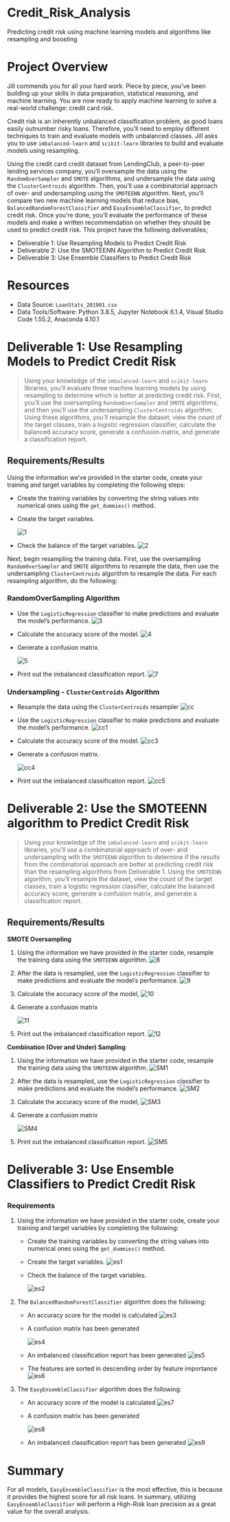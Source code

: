 # Credit_Risk_Analysis
Predicting credit risk using machine learning models and algorithms like resampling and boosting
# Project Overview 
Jill commends you for all your hard work. Piece by piece, you’ve been building up your skills in data preparation, statistical reasoning, and machine learning. You are now ready to apply machine learning to solve a real-world challenge: credit card risk.

Credit risk is an inherently unbalanced classification problem, as good loans easily outnumber risky loans. Therefore, you’ll need to employ different techniques to train and evaluate models with unbalanced classes. Jill asks you to use `imbalanced-learn` and `scikit-learn` libraries to build and evaluate models using resampling.

Using the credit card credit dataset from LendingClub, a peer-to-peer lending services company, you’ll oversample the data using the `RandomOverSampler` and `SMOTE` algorithms, and undersample the data using the `ClusterCentroids` algorithm. Then, you’ll use a combinatorial approach of over- and undersampling using the `SMOTEENN` algorithm. Next, you’ll compare two new machine learning models that reduce bias, `BalancedRandomForestClassifier` and `EasyEnsembleClassifier`, to predict credit risk. Once you’re done, you’ll evaluate the performance of these models and make a written recommendation on whether they should be used to predict credit risk. This project have the following deliverables;
* Deliverable 1: Use Resampling Models to Predict Credit Risk
* Deliverable 2: Use the SMOTEENN Algorithm to Predict Credit Risk
* Deliverable 3: Use Ensemble Classifiers to Predict Credit Risk
# Resources
* Data Source: `LoanStats_201901.csv`
* Data Tools/Software: Python 3.8.5, Jupyter Notebook 6.1.4, Visual Studio Code 1.55.2, Anaconda 4.10.1

# Deliverable 1: Use Resampling Models to Predict Credit Risk
> Using your knowledge of the `imbalanced-learn` and `scikit-learn` libraries, you’ll evaluate three machine learning models by using resampling to determine which is better at predicting credit risk. First, you’ll use the oversampling `RandomOverSampler` and `SMOTE` algorithms, and then you’ll use the undersampling `ClusterCentroids` algorithm. Using these algorithms, you’ll resample the dataset, view the count of the target classes, train a logistic regression classifier, calculate the balanced accuracy score, generate a confusion matrix, and generate a classification report.
## Requirements/Results
Using the information we’ve provided in the starter code, create your training and target variables by completing the following steps:
* Create the training variables by converting the string values into numerical ones using the `get_dummies()` method.
* Create the target variables.
 
   ![1](https://user-images.githubusercontent.com/76136277/115974711-885ef280-a52c-11eb-86c4-08c5bd61b470.PNG)

* Check the balance of the target variables.
![2](https://user-images.githubusercontent.com/76136277/115974718-99a7ff00-a52c-11eb-8a6f-3d2770bcf7ed.PNG)

Next, begin resampling the training data. First, use the oversampling `RandomOverSampler` and `SMOTE` algorithms to resample the data, then use the undersampling `ClusterCentroids` algorithm to resample the data. For each resampling algorithm, do the following:

### RandomOverSampling Algorithm
* Use the `LogisticRegression` classifier to make predictions and evaluate the model’s performance.
![3](https://user-images.githubusercontent.com/76136277/115974755-fdcac300-a52c-11eb-86bd-47e83dab1c82.PNG)

* Calculate the accuracy score of the model.
![4](https://user-images.githubusercontent.com/76136277/115974757-03280d80-a52d-11eb-90d2-f292dd99ab6c.PNG)

* Generate a confusion matrix.
 
  ![5](https://user-images.githubusercontent.com/76136277/115974761-08855800-a52d-11eb-8320-2c0aa49848b9.PNG)

* Print out the imbalanced classification report.
![7](https://user-images.githubusercontent.com/76136277/115974765-0c18df00-a52d-11eb-8aa5-4aa19ab3d0de.PNG)

### Undersampling - `ClusterCentroids` Algorithm
* Resample the data using the `ClusterCentroids` resampler
![cc](https://user-images.githubusercontent.com/76136277/115975268-45534e00-a531-11eb-9f40-29db839f0e15.PNG)

* Use the `LogisticRegression` classifier to make predictions and evaluate the model’s performance.
![cc1](https://user-images.githubusercontent.com/76136277/115975260-25bc2580-a531-11eb-83c2-8b874b8993d9.PNG)

* Calculate the accuracy score of the model.
![cc3](https://user-images.githubusercontent.com/76136277/115975252-150baf80-a531-11eb-99d3-39c6ba69aeed.PNG)

* Generate a confusion matrix.
 
  ![cc4](https://user-images.githubusercontent.com/76136277/115975247-00c7b280-a531-11eb-9b77-bc1d9cc8ca94.PNG)

* Print out the imbalanced classification report.
![cc5](https://user-images.githubusercontent.com/76136277/115975241-f6a5b400-a530-11eb-9a05-e4cc0f519d4e.PNG)


# Deliverable 2: Use the SMOTEENN algorithm to Predict Credit Risk
> Using your knowledge of the `imbalanced-learn` and `scikit-learn` libraries, you’ll use a combinatorial approach of over- and undersampling with the `SMOTEENN` algorithm to determine if the results from the combinatorial approach are better at predicting credit risk than the resampling algorithms from Deliverable 1. Using the `SMOTEENN` algorithm, you’ll resample the dataset, view the count of the target classes, train a logistic regression classifier, calculate the balanced accuracy score, generate a confusion matrix, and generate a classification report.
## Requirements/Results
**SMOTE Oversampling**
1. Using the information we have provided in the starter code, resample the training data using the `SMOTEENN` algorithm.
![8](https://user-images.githubusercontent.com/76136277/115974920-459e1a00-a52e-11eb-8408-8bfd27f4674a.PNG)

2. After the data is resampled, use the `LogisticRegression` classifier to make predictions and evaluate the model’s performance.
![9](https://user-images.githubusercontent.com/76136277/115974936-7a11d600-a52e-11eb-81b7-aeb397e5b647.PNG)

3. Calculate the accuracy score of the model, 
![10](https://user-images.githubusercontent.com/76136277/115974940-8302a780-a52e-11eb-9f02-5d806d069891.PNG)

4. Generate a confusion matrix

   ![11](https://user-images.githubusercontent.com/76136277/115974942-8a29b580-a52e-11eb-95f6-5b4a9e280dc0.PNG)

5. Print out the imbalanced classification report.
![12](https://user-images.githubusercontent.com/76136277/115974949-944bb400-a52e-11eb-890b-8d769c18fa35.PNG)

**Combination (Over and Under) Sampling**
1. Using the information we have provided in the starter code, resample the training data using the `SMOTEENN` algorithm.
![SM1](https://user-images.githubusercontent.com/76136277/115975300-9400e800-a531-11eb-8744-1079a5469f7a.PNG)

2. After the data is resampled, use the `LogisticRegression` classifier to make predictions and evaluate the model’s performance.
![SM2](https://user-images.githubusercontent.com/76136277/115975302-96634200-a531-11eb-92b9-92f6c94dc79b.PNG)

3. Calculate the accuracy score of the model, 
![SM3](https://user-images.githubusercontent.com/76136277/115975304-995e3280-a531-11eb-859b-eece9f80bda5.PNG)

4. Generate a confusion matrix

   ![SM4](https://user-images.githubusercontent.com/76136277/115975306-9c592300-a531-11eb-8743-998297f97aa7.PNG)

5. Print out the imbalanced classification report.
![SM5](https://user-images.githubusercontent.com/76136277/115975308-a3803100-a531-11eb-86d8-8f2597f8d044.PNG)

# Deliverable 3: Use Ensemble Classifiers to Predict Credit Risk
### Requirements
1. Using the information we have provided in the starter code, create your training and target variables by completing the following:
    * Create the training variables by converting the string values into numerical ones using the `get_dummies()` method.
    * Create the target variables.
     ![es1](https://user-images.githubusercontent.com/76136277/115975386-68cac880-a532-11eb-99be-e306db94f966.PNG)

    * Check the balance of the target variables.
    
       ![es2](https://user-images.githubusercontent.com/76136277/115975391-72ecc700-a532-11eb-89e8-3bf5803c95ec.PNG)

2. The `BalancedRandomForestClassifier` algorithm does the following:
    * An accuracy score for the model is calculated 
    ![es3](https://user-images.githubusercontent.com/76136277/115975476-0d4d0a80-a533-11eb-8940-724abcf7b473.PNG)

    * A confusion matrix has been generated 
   
      ![es4](https://user-images.githubusercontent.com/76136277/115975478-15a54580-a533-11eb-90e0-0174d6c34a5e.PNG)

    * An imbalanced classification report has been generated 
    ![es5](https://user-images.githubusercontent.com/76136277/115975482-1e961700-a533-11eb-884c-75b0d6736f0b.PNG)

    * The features are sorted in descending order by feature importance 
    ![es6](https://user-images.githubusercontent.com/76136277/115975486-25248e80-a533-11eb-94c5-332a6494d095.PNG)

3. The `EasyEnsembleClassifier` algorithm does the following:
    * An accuracy score of the model is calculated 
    ![es7](https://user-images.githubusercontent.com/76136277/115975501-50a77900-a533-11eb-8d45-8308c64f04fb.PNG)

    * A confusion matrix has been generated 
    
      ![es8](https://user-images.githubusercontent.com/76136277/115975502-5735f080-a533-11eb-9318-700059fce1ae.PNG)

    * An imbalanced classification report has been generated 
    ![es9](https://user-images.githubusercontent.com/76136277/115975503-5d2bd180-a533-11eb-9047-8955758fdd58.PNG)

# Summary
For all models, `EasyEnsembleClassifier` is the most effective, this is because it provides the highest score for all risk loans. In summary,  utilizing `EasyEnsembleClassifier` will perform a High-Risk loan precision as a great value for the overall analysis.
